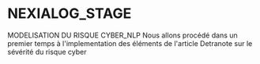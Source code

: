 # NEXIALOG_STAGE
MODELISATION DU RISQUE CYBER_NLP
Nous allons procédé dans un premier temps à l'implementation des éléments de l'article Detranote sur le sévérité du risque cyber
